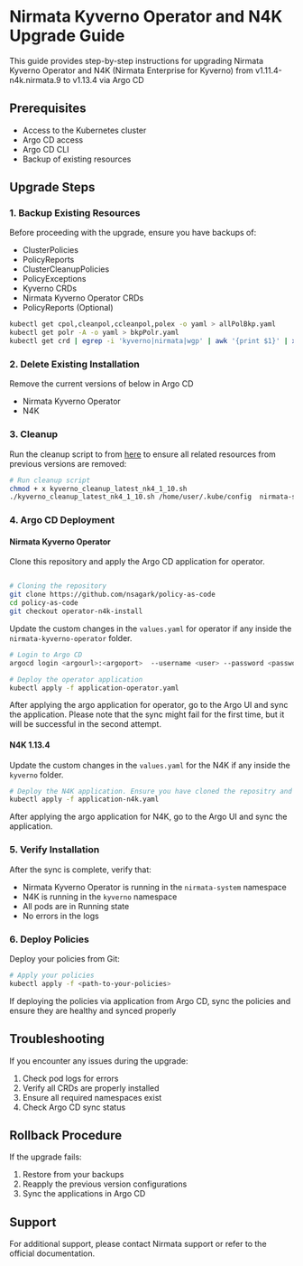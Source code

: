 # Nirmata Kyverno Operator and N4K Upgrade Guide

This guide provides step-by-step instructions for upgrading Nirmata Kyverno Operator and N4K (Nirmata Enterprise for Kyverno) from v1.11.4-n4k.nirmata.9 to v1.13.4 via Argo CD

## Prerequisites

- Access to the Kubernetes cluster
- Argo CD access
- Argo CD CLI 
- Backup of existing resources

## Upgrade Steps

### 1. Backup Existing Resources

Before proceeding with the upgrade, ensure you have backups of:
- ClusterPolicies
- PolicyReports
- ClusterCleanupPolicies
- PolicyExceptions
- Kyverno CRDs
- Nirmata Kyverno Operator CRDs
- PolicyReports (Optional)


```bash
kubectl get cpol,cleanpol,ccleanpol,polex -o yaml > allPolBkp.yaml
kubectl get polr -A -o yaml > bkpPolr.yaml
kubectl get crd | egrep -i 'kyverno|nirmata|wgp' | awk '{print $1}' | xargs -n1 -I{} kubectl get crd {} -o yaml > kyverno-nirmata-crds-backup.yaml
```

### 2. Delete Existing Installation

Remove the current versions of below in Argo CD
- Nirmata Kyverno Operator
- N4K

### 3. Cleanup

Run the cleanup script to from [here](https://github.com/nirmata/nirmata-scripts/tree/main/kyverno_nirmata_cleaunp_new) to ensure all related resources from previous versions are removed:
```bash
# Run cleanup script
chmod + x kyverno_cleanup_latest_nk4_1_10.sh
./kyverno_cleanup_latest_nk4_1_10.sh /home/user/.kube/config  nirmata-system nirmata-kyverno-operator kyverno
```

### 4. Argo CD Deployment
#### Nirmata Kyverno Operator

Clone this repository and apply the Argo CD application for operator.
```bash

# Cloning the repository
git clone https://github.com/nsagark/policy-as-code
cd policy-as-code
git checkout operator-n4k-install
```

Update the custom changes in the `values.yaml` for operator if any inside the `nirmata-kyverno-operator` folder.

```bash
# Login to Argo CD
argocd login <argourl>:<argoport>  --username <user> --password <password> --insecure  # e.g. argocd login 127.0.0.1:8080 --username admin --password password123 --insecure

# Deploy the operator application
kubectl apply -f application-operator.yaml


```
After applying the argo application for operator, go to the Argo UI and sync the application. Please note that the sync might fail for the first time, but it will be successful in the second attempt. 

#### N4K 1.13.4

Update the custom changes in the `values.yaml` for the N4K if any inside the `kyverno` folder.

```bash
# Deploy the N4K application. Ensure you have cloned the repositry and in the right branch/folder.
kubectl apply -f application-n4k.yaml
```

After applying the argo application for N4K, go to the Argo UI and sync the application. 


### 5. Verify Installation

After the sync is complete, verify that:
- Nirmata Kyverno Operator is running in the `nirmata-system` namespace
- N4K is running in the `kyverno` namespace
- All pods are in Running state
- No errors in the logs

### 6. Deploy Policies

Deploy your policies from Git:
```bash
# Apply your policies
kubectl apply -f <path-to-your-policies>
```

If deploying the policies via application from Argo CD, sync the policies and ensure they are healthy and synced properly

## Troubleshooting

If you encounter any issues during the upgrade:
1. Check pod logs for errors
2. Verify all CRDs are properly installed
3. Ensure all required namespaces exist
4. Check Argo CD sync status

## Rollback Procedure

If the upgrade fails:
1. Restore from your backups
2. Reapply the previous version configurations
3. Sync the applications in Argo CD

## Support

For additional support, please contact Nirmata support or refer to the official documentation. 

